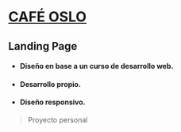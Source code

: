 # [CAFÉ OSLO](https://bubbastudios.github.io/cafeoslo/) # 
## Landing Page ##
>
* #### Diseño en base a un curso de desarrollo web.
* #### Desarrollo propio. ####
* #### Diseño responsivo. ####
>
> Proyecto personal
